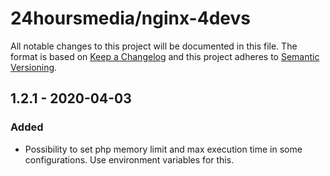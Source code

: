 # 24hoursmedia/nginx-4devs

All notable changes to this project will be documented in this file.
The format is based on [Keep a Changelog](http://keepachangelog.com/) and this project adheres to [Semantic Versioning](http://semver.org/).

## 1.2.1 - 2020-04-03
### Added
- Possibility to set php memory limit and max execution time in some configurations. Use environment variables for this.